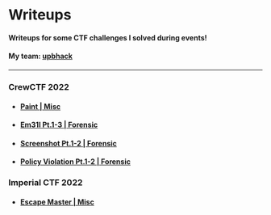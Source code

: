 # Writeups
#### Writeups for some CTF challenges I solved during events!

#### My team: [upbhack](https://ctftime.org/team/57581)

---

### CrewCTF 2022
- #### [Paint | Misc](https://github.com/xXLeoXxOne/writeups/blob/main/CrewCTF%202022/Paint.md)
- #### [Em31l Pt.1-3 | Forensic](https://github.com/xXLeoXxOne/writeups/blob/main/CrewCTF%202022/Screenshot.md)
- #### [Screenshot Pt.1-2 | Forensic](https://github.com/xXLeoXxOne/writeups/blob/main/CrewCTF%202022/Em31l.md)
- #### [Policy Violation Pt.1-2 | Forensic](https://github.com/xXLeoXxOne/writeups/blob/main/CrewCTF%202022/PolicyViolation.md)

### Imperial CTF 2022
- #### [Escape Master | Misc](https://github.com/xXLeoXxOne/writeups/blob/main/Imperial%20CTF%202022/escapemaster.md)

